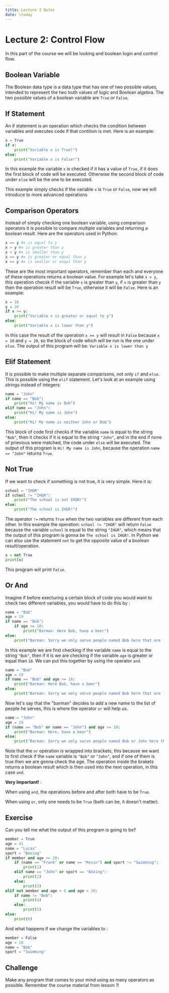 ```yaml
---
title: Lecture 2 Notes
date: \today
---
```


# Lecture 2: Control Flow

In this part of the course we will be looking and boolean login and control flow.

## Boolean Variable

The Boolean data type is a data type that has one of two possible values, intended 
to represent the two truth values of logic and Boolean algebra. The two possible
values of a boolean variable are `True` or `False`.

## If Statement

An if statement is an operation which checks the condition between variables and executes code
if that contition is met. Here is an example:

```python
x = True
if x:
    print("Variable x is True!")
else:
    print("Variable x is False!")
```

In this example the variable `x` is checked if it has a value of `True`, if it does the first
block of code will be executed. Otherwise the second block of code under `else` will be the one
to be executed.

This example simply checks if the variable `x` is `True` or `False`, now we will introduce to more 
advanced operations

## Comparison Operators

Instead of simply checking one boolean variable, using comparison operators it is possible to compare
multiple variables and returning a boolean result. Here are the operators used in Python:

```python
x == y #x is equal to y
x > y #x is greater than y
x < y #x is smaller than y
x >= y #x is greater or equal than y
x <= y #x is smaller or euqal than y
```

These are the most important operators, remember than each and everyone of these operations returns a boolean 
value. For example let's take `x > y`, this operation checsk if the variable `x` is greater than `y`, if `x` is
greater than `y` then the operation result will be `True`, otherwise it will be `False`. Here is an example:

```python
x = 10
y = 20
if x >= y:
    print("Variable x is greater or equal to y")
else:
    print("Variable x is lower than y")
```

In this case the result of the operation `x >= y` will result in `False` because `x = 10` and `y = 20`, so the
block of code which will be run is the one under `else`. The output of this program will be:
`Variable x is lower than y`

## Elif Statement

It is possible to make multiple separate comparisons, not only `if` and `else`. This is possible using the `elif` statement.
Let's look at an example using strings instead of integers:

```python
name = "John"
if name == "Bob":
    print("Hi! My name is Bob")
elif name == "John":
    print("Hi! My name is John")
else:
    print("Hi! My name is neither John or Bob")
```

This block of code first checks if the variable `name` is equal to the string `"Bob"`, then it checks if it is equal to
the string `"John"`, and in the end if none of prievious were matched, the code under `else` will be executed.
The output of this program is `Hi! My name is John`, because the operation `name == "John"` returns `True`.

## Not True

If we want to check if something is not true, it is very simple. Here it is:

```python
school = "IHGR"
if school != "IHGR":
    print("The school is not IHGR!")
else:
    print("The school is IHGR!")
```

The operator `!=` returns `True` when the two variables are different from each other. In this example the operation:
`school != "IHGR"` will return `False` because the variable `school` is equal to the string `"IHGR"`, which means
that the output of this program is gonna be `The school is IHGR!`.
In Python we can also use the statement `not` to get the opposite value of a boolean result/operation.

```python
x = not True
print(x)
```

This program will print `False`.

## Or And

Imagine if before execturing a certain block of code you would want to check two different variables, you would have to do 
this by :

```python
name = "Bob"
age = 19
if name == "Bob":
    if age >= 18:
        print("Barman: Here Bob, have a beer")
else:
    print("Barman: Sorry we only serve people named Bob here that are 18+")
```

In this example we are first checking if the variable `name` is equal to the string `"Bob"`, then if it is we are checking 
if the variable `age` is greater or equal than `18`. We can put this together by using the operator `and`.

```python
name = "Bob"
age = 19
if name == "Bob" and age >= 18:
    print("Barman: Here Bob, have a beer")
else:
    print("Barman: Sorry we only serve people named Bob here that are 18+")
```

Now let's say that the "barman" decides to add a new name to the list of people he serves, this is where the operator `or`
will help us.

```python
name = "John"
age = 19
if (name == "Bob" or name == "John") and age >= 18:
    print("Barman: Here, have a beer")
else:
    print("Barman: Sorry we only serve people named Bob or John here that are 18+")
```

Note that the `or` operation is wrapped into brackets, this because we want to first check if the `name` variable is `"Bob"` or
`"John"`, and if one of them is true then we are gonna check the age. The operation inside the brakets returns a boolean 
result which is then used into the next operation, in this case `and`.

**Very Important!** : 

When using `and`, the operations before and after both have to be `True`. 

When using `or`, only one needs to be `True` (both can be, it doesn't matter).

## Exercise

Can you tell me what the output of this program is going to be?

```python
member = True
age = 41
name = "Lucas"
sport = "Boxing"
if member and age >= 20:
    if (name == "Frank" or name == "Kevin") and sport != "Swimming":
        print(1)
    elif name == "John" or sport == "Boxing":
        print(2)
    else:
        print(3)
elif not member and age > 6 and age < 20:
    if name != "Bob":
        print(4)
    else:
        print(5)
else:
    print(6)
```

And what happens if we change the variables to :

```python
member = False
age = 10
name = "Bob"
sport = "Swimming"
```

## Challenge

Make any program that comes to your mind using as many operators as possible. Remember the course material
from lesson 1!


